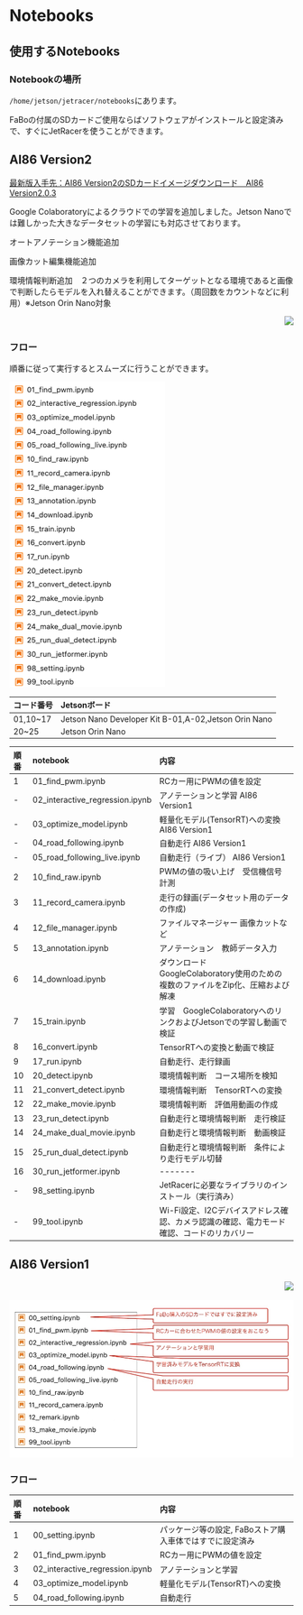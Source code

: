 # Notebooks

## 使用するNotebooks

### Notebookの場所

`/home/jetson/jetracer/notebooks`にあります。

FaBoの付属のSDカードご使用ならばソフトウェアがインストールと設定済みで、すぐにJetRacerを使うことができます。

## AI86 Version2

[最新版入手先：AI86 Version2のSDカードイメージダウンロード　AI86 Version2.0.3](https://faboplatform.github.io/JetracerDocs/sd_fabo/01.image/)

Google Colaboratoryによるクラウドでの学習を追加しました。Jetson Nanoでは難しかった大きなデータセットの学習にも対応させております。

オートアノテーション機能追加

画像カット編集機能追加

環境情報判断追加　２つのカメラを利用してターゲットとなる環境であると画像で判断したらモデルを入れ替えることができます。（周回数をカウントなどに利用）※Jetson Orin Nano対象

<div style="text-align:right;">
<img src="./../img/signatureboardAI86V2.png">
</div>

### フロー

順番に従って実行するとスムーズに行うことができます。

![](./img/jupyter/jupyterfiles.png)

|コード番号|Jetsonボード|
|:--|:--|
|01,10~17|Jetson Nano Developer Kit B-01,A-02,Jetson Orin Nano|
|20~25|Jetson Orin Nano|

|順番|notebook|内容|
|:--|:--|:--|
|1|01_find_pwm.ipynb|RCカー用にPWMの値を設定|
|-|02_interactive_regression.ipynb|アノテーションと学習 AI86 Version1|
|-|03_optimize_model.ipynb|軽量化モデル(TensorRT)への変換 AI86 Version1|
|-|04_road_following.ipynb|自動走行 AI86 Version1|
|-|05_road_following_live.ipynb|自動走行（ライブ） AI86 Version1|
|2|10_find_raw.ipynb|PWMの値の吸い上げ　受信機信号計測|
|3|11_record_camera.ipynb|走行の録画(データセット用のデータの作成)|
|4|12_file_manager.ipynb|ファイルマネージャー 画像カットなど|
|5|13_annotation.ipynb|アノテーション　教師データ入力|
|6|14_download.ipynb|ダウンロード　GoogleColaboratory使用のための複数のファイルをZip化、圧縮および解凍|
|7|15_train.ipynb|学習　GoogleColaboratoryへのリンクおよびJetsonでの学習し動画で検証|
|8|16_convert.ipynb|TensorRTへの変換と動画で検証|
|9|17_run.ipynb|自動走行、走行録画|
|10|20_detect.ipynb|環境情報判断　コース場所を検知|
|11|21_convert_detect.ipynb|環境情報判断　TensorRTへの変換|
|12|22_make_movie.ipynb|環境情報判断　評価用動画の作成|
|13|23_run_detect.ipynb|自動走行と環境情報判断　走行検証|
|14|24_make_dual_movie.ipynb|自動走行と環境情報判断　動画検証|
|15|25_run_dual_detect.ipynb|自動走行と環境情報判断　条件により走行モデル切替|
|16|30_run_jetformer.ipynb|-------|
|-|98_setting.ipynb|JetRacerに必要なライブラリのインストール（実行済み）|
|-|99_tool.ipynb|Wi-Fi設定、I2Cデバイスアドレス確認、カメラ認識の確認、電力モード確認、コードのリカバリー|


## AI86 Version1

<div style="text-align:right;">
<img src="./../img/signatureboardAI86V1.png">
</div>


![](./img/use_notebooks.jpg)

### フロー

|順番|notebook|内容|
|:--|:--|:--|
|1|00_setting.ipynb|パッケージ等の設定, FaBoストア購入車体ではすでに設定済み|
|2|01_find_pwm.ipynb|RCカー用にPWMの値を設定|
|3|02_interactive_regression.ipynb|アノテーションと学習|
|4|03_optimize_model.ipynb|軽量化モデル(TensorRT)への変換|
|5|04_road_following.ipynb|自動走行|

<br>
<br>


